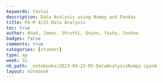 ```yaml
---
keywords: fastai
description: Data Analysis using Numpy and Pandas
title: P4-M 4/25 Data Analysis
toc: true
author: Ahad, James, Shruthi, Quinn, Yasha, Joshua
badges: false
comments: true
categories: [student]
type: ap
week: 31
nb_path: _notebooks/2023-04-25-DS-DataAnalysisNumpy.ipynb
layout: notebook
---
```


<!--
#################################################
### THIS FILE WAS AUTOGENERATED! DO NOT EDIT! ###
#################################################
# file to edit: _notebooks/2023-04-25-DS-DataAnalysisNumpy.ipynb
-->

<div class="container" id="notebook-container">
        
</div>
 

